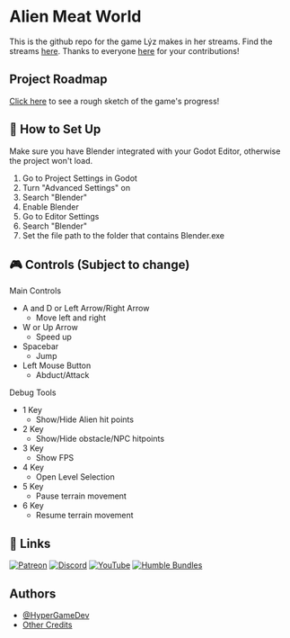
# Alien Meat World

This is the github repo for the game Lýz makes in her streams.
Find the streams [here](https://www.patreon.com/HyperGameDev).
Thanks to everyone [here](https://docs.google.com/spreadsheets/d/18sNHRUy0WmAL3Gzo8xI9gAq4eJD3nLzMznWri01CLxQ/edit?usp=sharing) for your contributions!

## Project Roadmap

[Click here](https://excalidraw.com/#json=cY7qeTcT7i0D0kMG1gSql,QrESjlM_ezE2rSgCX1n2kQ) to see a rough sketch of the game's progress!

## 🔨 How to Set Up

Make sure you have Blender integrated with your Godot Editor, otherwise the project won't load.
1. Go to Project Settings in Godot
2. Turn "Advanced Settings" on
3. Search "Blender"
4. Enable Blender
5. Go to Editor Settings
6. Search "Blender"
7. Set the file path to the folder that contains Blender.exe

## 🎮 Controls (Subject to change)

Main Controls
- A and D or Left Arrow/Right Arrow
  - Move left and right
- W or Up Arrow
  - Speed up
- Spacebar
  - Jump
- Left Mouse Button
  - Abduct/Attack

Debug Tools
- 1 Key
  - Show/Hide Alien hit points
- 2 Key
  - Show/Hide obstacle/NPC hitpoints
- 3 Key
  - Show FPS
- 4 Key
  - Open Level Selection
- 5 Key
  - Pause terrain movement
- 6 Key
  - Resume terrain movement     

## 🔗 Links

[![Patreon](https://img.shields.io/badge/patreon-FF424D?style=for-the-badge&logo=patreon&logoColor=white)](https://www.patreon.com/HyperGameDev)
[![Discord](https://img.shields.io/badge/discord-5865F2?style=for-the-badge&logo=discord&logoColor=white)](https://discord.gg/TCZGur9CGH)
[![YouTube](https://img.shields.io/badge/youtube-f21d1d?style=for-the-badge&logo=youtube&logoColor=white)](https://www.youtube.com/@HyperGameDev)
[![Humble Bundles](https://img.shields.io/badge/Humble%20Bundles-cb272c?style=for-the-badge&logo=humblebundle&logoColor=white)](https://www.humblebundle.com/?partner=hypergamedev)

## Authors
- [@HyperGameDev](https://github.com/HyperGameDev/)
- [Other Credits](https://docs.google.com/spreadsheets/d/18sNHRUy0WmAL3Gzo8xI9gAq4eJD3nLzMznWri01CLxQ/edit?usp=sharing)
